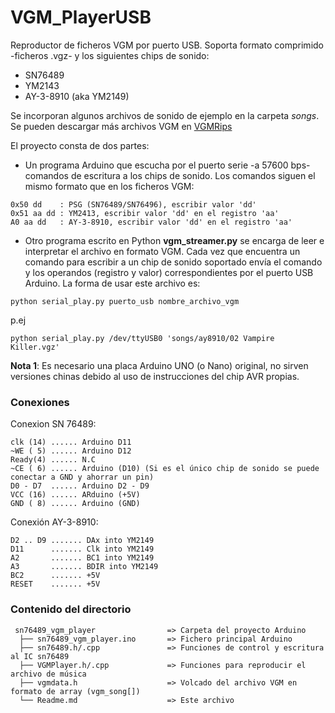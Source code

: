 # VGM_PlayerUSB

Reproductor de ficheros VGM por puerto USB. Soporta formato comprimido -ficheros .vgz- y los
 siguientes chips de sonido:

- SN76489
- YM2143
- AY-3-8910 (aka YM2149)

Se incorporan algunos archivos de sonido de ejemplo en la carpeta _songs_. 
Se pueden descargar más archivos VGM en [VGMRips](http://vgmrips.net)

El proyecto consta de dos partes:

- Un programa Arduino que escucha por el puerto serie -a 57600 bps- comandos de escritura a
los chips de sonido. Los comandos siguen el mismo formato que en los ficheros VGM:

```
0x50 dd    : PSG (SN76489/SN76496), escribir valor 'dd'
0x51 aa dd : YM2413, escribir valor 'dd' en el registro 'aa'
A0 aa dd   : AY-3-8910, escribir valor 'dd' en el registro 'aa'
```

- Otro programa escrito en Python **vgm_streamer.py** se encarga de leer e interpretar el archivo en formato VGM. Cada vez que encuentra un comando para escribir a un chip de sonido soportado envía el comando y los operandos (registro  y valor) correspondientes por el puerto USB Arduino. La forma de usar este archivo es:

```
python serial_play.py puerto_usb nombre_archivo_vgm
```
p.ej

```
python serial_play.py /dev/ttyUSB0 'songs/ay8910/02 Vampire Killer.vgz'
```
**Nota 1**: Es necesario una placa Arduino UNO (o Nano) original, no sirven versiones chinas debido al uso de instrucciones del chip AVR propias.

### Conexiones

Conexion SN 76489:
```
clk (14) ...... Arduino D11
~WE ( 5) ...... Arduino D12
Ready(4) ...... N.C
~CE ( 6) ...... Arduino (D10) (Si es el único chip de sonido se puede conectar a GND y ahorrar un pin)
D0 - D7  ...... Arduino D2 - D9
VCC (16) ...... ARduino (+5V)
GND ( 8) ...... Arduino (GND)
```

Conexión AY-3-8910:
```
D2 .. D9 ....... DAx into YM2149
D11      ....... Clk into YM2149
A2       ....... BC1 into YM2149
A3       ....... BDIR into YM2149
BC2      ....... +5V
RESET    ....... +5V
```

### Contenido del directorio
```
 sn76489_vgm_player                => Carpeta del proyecto Arduino
  ├── sn76489_vgm_player.ino       => Fichero principal Arduino
  ├── sn76489.h/.cpp               => Funciones de control y escritura al IC sn76489
  ├── VGMPlayer.h/.cpp             => Funciones para reproducir el archivo de música
  ├── vgmdata.h                    => Volcado del archivo VGM en formato de array (vgm_song[])  
  └── Readme.md                    => Este archivo
```

